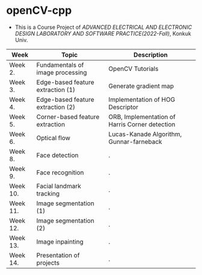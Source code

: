 # openCV-cpp
* This is a Course Project of *ADVANCED ELECTRICAL AND ELECTRONIC DESIGN LABORATORY AND SOFTWARE PRACTICE(2022-Fall)*, Konkuk Univ.

|Week|Topic|Description|
|------|---|---|
|Week 2.|Fundamentals of image processing|OpenCV Tutorials|
|Week 3.|Edge-based feature extraction (1)|Generate gradient map|
|Week 4.|Edge-based feature extraction (2)|Implementation of HOG Descriptor|
|Week 5.|Corner-based feature extraction|ORB, Implementation of Harris Corner detection|
|Week 6.|Optical flow|Lucas-Kanade Algorithm, Gunnar-farneback|
|Week 8.|Face detection|.|
|Week 9.|Face recognition|.|
|Week 10.|Facial landmark tracking|.|
|Week 11.|Image segmentation (1)|.|
|Week 12.|Image segmentation (2)|.|
|Week 13.|Image inpainting|.|
|Week 14.|Presentation of projects|.|
